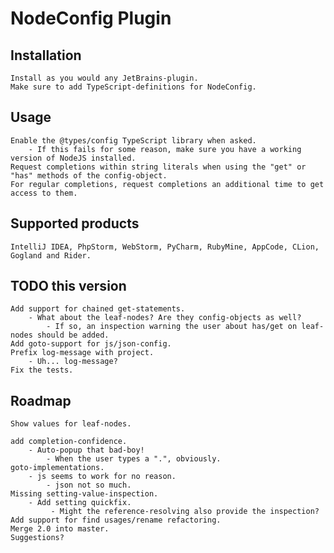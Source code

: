 NodeConfig Plugin
=================

Installation
------------
    Install as you would any JetBrains-plugin.
    Make sure to add TypeScript-definitions for NodeConfig.

Usage
-----
    Enable the @types/config TypeScript library when asked.
        - If this fails for some reason, make sure you have a working version of NodeJS installed.
    Request completions within string literals when using the "get" or "has" methods of the config-object.
    For regular completions, request completions an additional time to get access to them.

Supported products
------------------
    IntelliJ IDEA, PhpStorm, WebStorm, PyCharm, RubyMine, AppCode, CLion, Gogland and Rider.
       
TODO this version
-----------------       
    Add support for chained get-statements.
        - What about the leaf-nodes? Are they config-objects as well?
            - If so, an inspection warning the user about has/get on leaf-nodes should be added.       
    Add goto-support for js/json-config.    
    Prefix log-message with project.
        - Uh... log-message?
    Fix the tests.
         
Roadmap
-------
    Show values for leaf-nodes.       
 
    add completion-confidence.
        - Auto-popup that bad-boy!
            - When the user types a ".", obviously.    
    goto-implementations.
        - js seems to work for no reason.
            - json not so much.     
    Missing setting-value-inspection.
        - Add setting quickfix.
             - Might the reference-resolving also provide the inspection?       
    Add support for find usages/rename refactoring.
    Merge 2.0 into master. 
    Suggestions?
